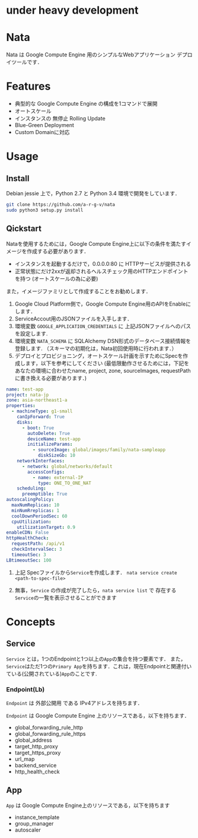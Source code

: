 # under heavy development

Nata
===
Nata は Google Compute Engine 用のシンプルなWebアプリケーション デプロイツールです．


# Features
- 典型的な Google Compute Engine の構成を1コマンドで展開
- オートスケール
- インスタンスの 無停止 Rolling Update
- Blue-Green Deployment
- Custom Domainに対応

# Usage

## Install

Debian jessie 上で，Python 2.7 と Python 3.4 環境で開発をしています．

```bash
git clone https://github.com/a-r-g-v/nata
sudo python3 setup.py install
```

## Qickstart

Nataを使用するためには，Google Compute Engine上に以下の条件を満たすイメージを作成する必要があります．

- インスタンスを起動するだけで，0.0.0.0:80 に HTTPサービスが提供される
- 正常状態にだけ2xxが返却されるヘルスチェック用のHTTPエンドポイントを持つ (オートスケールの為に必要)

また，イメージファミリとして作成することをお勧めします．

1. Google Cloud Platform側で，Google Compute Engine用のAPIをEnableにします．
1. ServiceAccout用のJSONファイルを入手します．
1. 環境変数 `GOOGLE_APPLICATION_CREDENTIALS` に 上記JSONファイルへのパスを設定します.
1. 環境変数 `NATA_SCHEMA` に SQLAlchemy DSN形式のデータベース接続情報を登録します. （スキーマの初期化は，Nata初回使用時に行われます．）
1. デプロイとプロビジョニング，オートスケール計画を示すためにSpecを作成します，以下を参考にしてください
  (最低限動作させるためには，下記をあなたの環境に合わせたname, project, zone, sourceImages, requestPathに書き換える必要があります．)

```yaml
name: test-app
project: nata-jp
zone: asia-northeast1-a
properties:
  - machineType: g1-small
    canIpForward: True
    disks: 
      - boot: True
        autoDelete: True
        deviceName: test-app
        initializeParams:
          - sourceImage: global/images/family/nata-sampleapp
            diskSizeGb: 10
    networkInterfaces:
      - network: global/networks/default
        accessConfigs:
          - name: external-IP
            type: ONE_TO_ONE_NAT
    scheduling:
      preemptible: True
autoscalingPolicy:
  maxNumReplicas: 10
  minNumRreplicas: 1
  coolDownPeriodSec: 60
  cpuUtilization:
    utilizationTarget: 0.9
enableCDN: False
httpHealthCheck:
  requestPath: /api/v1
  checkIntervalSec: 3
  timeoutSec: 3
LBtimeoutSec: 100
```

1. 上記 Specファイルから`Service`を作成します． `nata service create <path-to-spec-file>`

1. 無事，`Service` の作成が完了したら，`nata service list` で 存在する`Service`の一覧を表示させることができます

# Concepts


## Service

`Service` とは，1つのEndpointと1つ以上の`App`の集合を持つ要素です． 
また，`Service`はただ1つの`Primary App`を持ちます．これは，現在Endpointと関連付いている(公開されている)`App`のことです.

### Endpoint(Lb)
`Endpoint` は 外部公開用 である IPv4アドレスを持ちます．

`Endpoint` は Google Compute Engine 上のリソースである，以下を持ちます．
- global_forwarding_rule_http
- global_forwarding_rule_https
- global_address
- target_http_proxy
- target_https_proxy
- url_map
- backend_service
- http_health_check


## App
`App` は Google Compute Engine上のリソースである，以下を持ちます
- instance_template
- group_manager
- autoscaler
